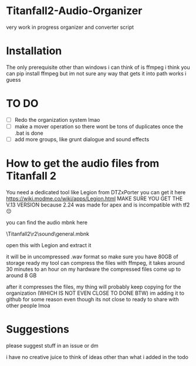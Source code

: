 # Titanfall2-Audio-Organizer
very work in progress organizer and converter script
# Installation
The only prerequisite other than windows i can think of is ffmpeg
i think you can pip install ffmpeg but im not sure 
any way that gets it into path works i guess


# TO DO

- [ ] Redo the organization system lmao
- [ ] make a mover operation so there wont be tons of duplicates once the .bat is done
- [ ] add more groups, like grunt dialogue and sound effects

# How to get the audio files from Titanfall 2

You need a dedicated tool like Legion from DTZxPorter
you can get it here https://wiki.modme.co/wiki/apps/Legion.html
MAKE SURE YOU GET THE V.13 VERSION because 2.24 was made for apex and is incompatible with tf2 😔

you can find the audio mbnk here

\Titanfall2\r2\sound\general.mbnk

open this with Legion and extract it

it will be in uncompressed .wav format so make sure you have 80GB of storage ready
my tool can compress the files with ffmpeg, it takes around 30 minutes to an hour on my hardware 
the compressed files come up to around 8 GB

after it compresses the files, my thing will probably keep copying for the organization (WHICH IS NOT EVEN CLOSE TO DONE BTW) im adding it to github for some reason even though its not close to ready to share with other people lmoa

# Suggestions
please suggest stuff in an issue or dm

i have no creative juice to think of ideas other than what i added in the todo
